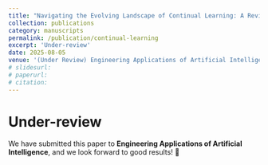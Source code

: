 ```yaml
---
title: "Navigating the Evolving Landscape of Continual Learning: A Review of Paradigms, Methodologies, and Open Challenges"
collection: publications
category: manuscripts
permalink: /publication/continual-learning
excerpt: 'Under-review'
date: 2025-08-05
venue: '(Under Review) Engineering Applications of Artificial Intelligence'
# slidesurl: 
# paperurl: 
# citation: 
---
```

Under-review
=====
We have submitted this paper to **Engineering Applications of Artificial Intelligence**, and we look forward to good results! 🙏